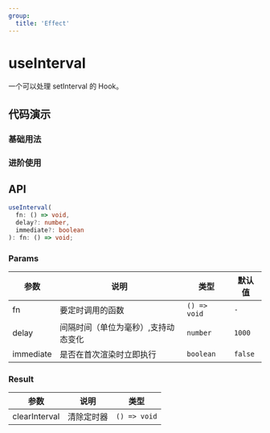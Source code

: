 ```yaml
---
group:
  title: 'Effect'
---
```


# useInterval

一个可以处理 setInterval 的 Hook。

## 代码演示

### 基础用法

<code src='./demo/demo1.tsx'></code>

### 进阶使用

<code src='./demo/demo2.tsx'></code>

## API

```typescript
useInterval(
  fn: () => void,
  delay?: number,
  immediate?: boolean
): fn: () => void;
```

### Params

| 参数      | 说明                                | 类型         | 默认值  |
| --------- | ----------------------------------- | ------------ | ------- |
| fn        | 要定时调用的函数                    | `() => void` | `-`     |
| delay     | 间隔时间（单位为毫秒）,支持动态变化 | `number`     | `1000`  |
| immediate | 是否在首次渲染时立即执行            | `boolean`    | `false` |

### Result

| 参数          | 说明       | 类型         |
| ------------- | ---------- | ------------ |
| clearInterval | 清除定时器 | `() => void` |
